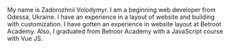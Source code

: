 My name is Zadorozhnii Volodymyr. 
I am a beginning web developer from Odessa, Ukraine. 
I have an experience in a layout of website and building with customization. 
I have gotten an experience in website layout at Betroot Academy.
Also, I graduated from Betroor Academy with a JavaScript course with Vue JS.
